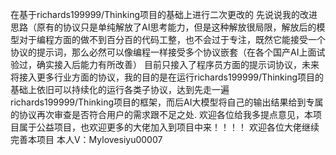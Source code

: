 在基于richards199999/Thinking项目的基础上进行二次更改的
先说说我的改进思路（原有的协议只是单纯解放了AI思考能力，但是这种解放很局限，解放后的模型对于编程方面的做不到百分百的代码工整，也不会过于专注，既然它能接受一个协议的提示词，那么必然可以像编程一样接受多个协议嵌套（在各个国产AI上面试验过，确实接入后能力有所改善）
目前只接入了程序员方面的提示词协议，未来将接入更多行业方面的协议，我的目的是在运行richards199999/Thinking项目的基础上依旧可以持续化的运行各类子协议，达到先走一遍richards199999/Thinking项目的框架，而后AI大模型将自己的输出结果给到专属的协议再次审查是否符合用户的需求跟不足之处.
欢迎各位给我多提点意见，本项目属于公益项目，也欢迎更多的大佬加入到项目中来！！！！
欢迎各位大佬继续完善本项目
本人V：Mylovesiyu00007
